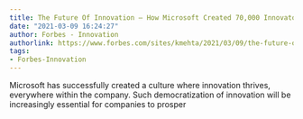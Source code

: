 ```yaml
---
title: The Future Of Innovation – How Microsoft Created 70,000 Innovators
date: "2021-03-09 16:24:27"
author: Forbes - Innovation
authorlink: https://www.forbes.com/sites/kmehta/2021/03/09/the-future-of-innovation--how-microsoft-created-70000-innovators/
tags:
- Forbes-Innovation
---
```

Microsoft has successfully created a culture where innovation thrives, everywhere within the company. Such democratization of innovation will be increasingly essential for companies to prosper